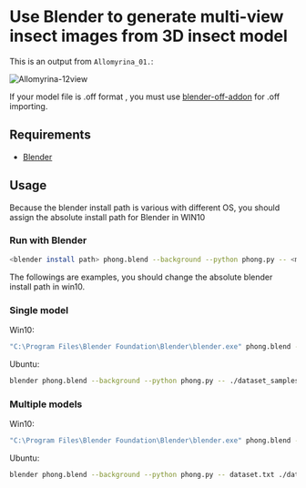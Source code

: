 # Use Blender to generate multi-view insect images from 3D insect model

This is an output from `Allomyrina_01.`:

<img src="https://i.ibb.co/XDYRBZK/Allomyrina-12view.png" alt="Allomyrina-12view" border="0">  

If your model file is .off format , you must use [blender-off-addon](https://github.com/alextsui05/blender-off-addon) for .off importing.

## Requirements
 - [Blender](https://www.blender.org/)

## Usage
Because the blender install path is various with different OS,  you should assign the absolute install path for Blender in WIN10

### Run with Blender

```bash
<blender install path> phong.blend --background --python phong.py -- <model file> <output dir>
```
The followings are examples, you should change the absolute blender install path in win10.

### Single model
Win10:

```bash
"C:\Program Files\Blender Foundation\Blender\blender.exe" phong.blend --background --python phong.py -- .\\dataset_samples\\Allomyrina_01.stl .\\single_samples_MV
```

Ubuntu:

```bash
blender phong.blend --background --python phong.py -- ./dataset_samples/Allomyrina_01.stl ./single_samples_MV
```



### Multiple models

Win10:

```bash
"C:\Program Files\Blender Foundation\Blender\blender.exe" phong.blend --background --python phong.py -- dataset.txt .\dataset_samples_MV
```

Ubuntu:

```bash
blender phong.blend --background --python phong.py -- dataset.txt ./dataset_samples_MV
```
